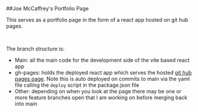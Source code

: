##Joe McCaffrey's Portfolio Page

This serves as a portfolio page in the form of a react app hosted on git hub pages.  

<br>

The branch structure is:
- Main: all the main code for the development side of the vite based react app
- gh-pages: holds the deployed react app which serves the hosted [git hub pages page](https://caffreydev.github.io).  Note this is auto deployed on commits to main via the yaml file calling the `deploy` script in the package.json file
- Other: depending on when you look at the page there may be one or more feature branches open that I am working on before merging back into main